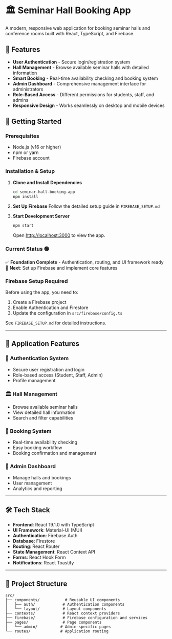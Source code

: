 # 🏛️ Seminar Hall Booking App

A modern, responsive web application for booking seminar halls and conference rooms built with React, TypeScript, and Firebase.

## 🌟 Features

- **User Authentication** - Secure login/registration system
- **Hall Management** - Browse available seminar halls with detailed information
- **Smart Booking** - Real-time availability checking and booking system
- **Admin Dashboard** - Comprehensive management interface for administrators
- **Role-Based Access** - Different permissions for students, staff, and admins
- **Responsive Design** - Works seamlessly on desktop and mobile devices

## 🚀 Getting Started

### Prerequisites

- Node.js (v16 or higher)
- npm or yarn
- Firebase account

### Installation & Setup

1. **Clone and Install Dependencies**

   ```bash
   cd seminar-hall-booking-app
   npm install
   ```

2. **Set Up Firebase**
   Follow the detailed setup guide in `FIREBASE_SETUP.md`

3. **Start Development Server**
   ```bash
   npm start
   ```
   Open [http://localhost:3000](http://localhost:3000) to view the app.

### Current Status 🟢

✅ **Foundation Complete** - Authentication, routing, and UI framework ready  
📝 **Next**: Set up Firebase and implement core features

### Firebase Setup Required

Before using the app, you need to:

1. Create a Firebase project
2. Enable Authentication and Firestore
3. Update the configuration in `src/firebase/config.ts`

See `FIREBASE_SETUP.md` for detailed instructions.

---

## 📱 Application Features

### 🔐 Authentication System

- Secure user registration and login
- Role-based access (Student, Staff, Admin)
- Profile management

### 🏛️ Hall Management

- Browse available seminar halls
- View detailed hall information
- Search and filter capabilities

### 📅 Booking System

- Real-time availability checking
- Easy booking workflow
- Booking confirmation and management

### 👥 Admin Dashboard

- Manage halls and bookings
- User management
- Analytics and reporting

---

## 🛠️ Tech Stack

- **Frontend**: React 19.1.0 with TypeScript
- **UI Framework**: Material-UI (MUI)
- **Authentication**: Firebase Auth
- **Database**: Firestore
- **Routing**: React Router
- **State Management**: React Context API
- **Forms**: React Hook Form
- **Notifications**: React Toastify

---

## 📁 Project Structure

```
src/
├── components/           # Reusable UI components
│   ├── auth/            # Authentication components
│   └── layout/          # Layout components
├── contexts/            # React context providers
├── firebase/            # Firebase configuration and services
├── pages/               # Page components
│   └── admin/          # Admin-specific pages
└── routes/             # Application routing
```

